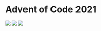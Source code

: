# Advent of Code 2021
![](https://img.shields.io/badge/stars%20⭐-19-yellow) ![](https://img.shields.io/badge/day%20📅-19-blue) ![](https://img.shields.io/badge/days%20completed-9-red)
